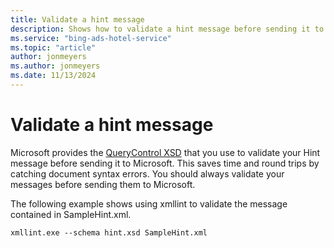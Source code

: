 ```yaml
---
title: Validate a hint message
description: Shows how to validate a hint message before sending it to Microsoft Advertising.
ms.service: "bing-ads-hotel-service"
ms.topic: "article"
author: jonmeyers
ms.author: jonmeyers
ms.date: 11/13/2024
---
```


# Validate a hint message

Microsoft provides the [QueryControl XSD](https://bhacstatic.blob.core.windows.net/schemas/hint.xsd) that you use to validate your Hint message before sending it to Microsoft. This saves time and round trips by catching document syntax errors. You should always validate your messages before sending them to Microsoft.

The following example shows using xmllint to validate the message contained in SampleHint.xml.

```
xmllint.exe --schema hint.xsd SampleHint.xml
```
